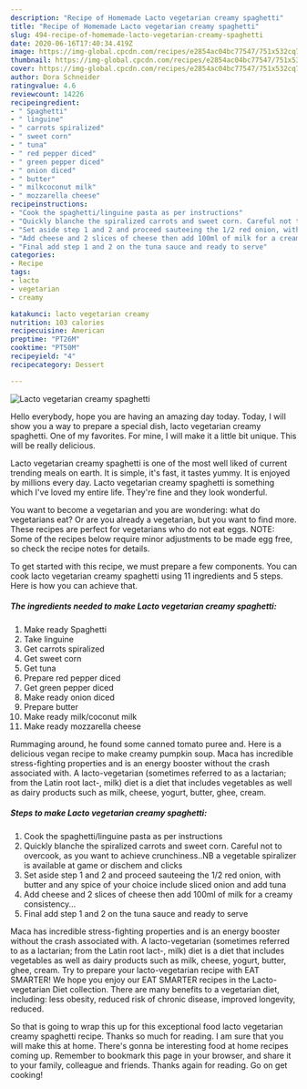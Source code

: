 ```yaml
---
description: "Recipe of Homemade Lacto vegetarian creamy spaghetti"
title: "Recipe of Homemade Lacto vegetarian creamy spaghetti"
slug: 494-recipe-of-homemade-lacto-vegetarian-creamy-spaghetti
date: 2020-06-16T17:40:34.419Z
image: https://img-global.cpcdn.com/recipes/e2854ac04bc77547/751x532cq70/lacto-vegetarian-creamy-spaghetti-recipe-main-photo.jpg
thumbnail: https://img-global.cpcdn.com/recipes/e2854ac04bc77547/751x532cq70/lacto-vegetarian-creamy-spaghetti-recipe-main-photo.jpg
cover: https://img-global.cpcdn.com/recipes/e2854ac04bc77547/751x532cq70/lacto-vegetarian-creamy-spaghetti-recipe-main-photo.jpg
author: Dora Schneider
ratingvalue: 4.6
reviewcount: 14226
recipeingredient:
- " Spaghetti"
- " linguine"
- " carrots spiralized"
- " sweet corn"
- " tuna"
- " red pepper diced"
- " green pepper diced"
- " onion diced"
- " butter"
- " milkcoconut milk"
- " mozzarella cheese"
recipeinstructions:
- "Cook the spaghetti/linguine pasta as per instructions"
- "Quickly blanche the spiralized carrots and sweet corn. Careful not to overcook, as you want to achieve crunchiness..NB a vegetable spiralizer is available at game or dischem and clicks"
- "Set aside step 1 and 2 and proceed sauteeing the 1/2 red onion, with butter and any spice of your choice include sliced onion and add tuna"
- "Add cheese and 2 slices of cheese then add 100ml of milk for a creamy consistency..."
- "Final add step 1 and 2 on the tuna sauce and ready to serve"
categories:
- Recipe
tags:
- lacto
- vegetarian
- creamy

katakunci: lacto vegetarian creamy 
nutrition: 103 calories
recipecuisine: American
preptime: "PT26M"
cooktime: "PT50M"
recipeyield: "4"
recipecategory: Dessert

---
```



![Lacto vegetarian creamy spaghetti](https://img-global.cpcdn.com/recipes/e2854ac04bc77547/751x532cq70/lacto-vegetarian-creamy-spaghetti-recipe-main-photo.jpg)

Hello everybody, hope you are having an amazing day today. Today, I will show you a way to prepare a special dish, lacto vegetarian creamy spaghetti. One of my favorites. For mine, I will make it a little bit unique. This will be really delicious.

Lacto vegetarian creamy spaghetti is one of the most well liked of current trending meals on earth. It is simple, it's fast, it tastes yummy. It is enjoyed by millions every day. Lacto vegetarian creamy spaghetti is something which I've loved my entire life. They're fine and they look wonderful.

You want to become a vegetarian and you are wondering: what do vegetarians eat? Or are you already a vegetarian, but you want to find more. These recipes are perfect for vegetarians who do not eat eggs. NOTE: Some of the recipes below require minor adjustments to be made egg free, so check the recipe notes for details.


To get started with this recipe, we must prepare a few components. You can cook lacto vegetarian creamy spaghetti using 11 ingredients and 5 steps. Here is how you can achieve that.

<!--inarticleads1-->

##### The ingredients needed to make Lacto vegetarian creamy spaghetti:

1. Make ready  Spaghetti
1. Take  linguine
1. Get  carrots spiralized
1. Get  sweet corn
1. Get  tuna
1. Prepare  red pepper diced
1. Get  green pepper diced
1. Make ready  onion diced
1. Prepare  butter
1. Make ready  milk/coconut milk
1. Make ready  mozzarella cheese


Rummaging around, he found some canned tomato puree and. Here is a delicious vegan recipe to make creamy pumpkin soup. Maca has incredible stress-fighting properties and is an energy booster without the crash associated with. A lacto-vegetarian (sometimes referred to as a lactarian; from the Latin root lact-, milk) diet is a diet that includes vegetables as well as dairy products such as milk, cheese, yogurt, butter, ghee, cream. 

<!--inarticleads2-->

##### Steps to make Lacto vegetarian creamy spaghetti:

1. Cook the spaghetti/linguine pasta as per instructions
1. Quickly blanche the spiralized carrots and sweet corn. Careful not to overcook, as you want to achieve crunchiness..NB a vegetable spiralizer is available at game or dischem and clicks
1. Set aside step 1 and 2 and proceed sauteeing the 1/2 red onion, with butter and any spice of your choice include sliced onion and add tuna
1. Add cheese and 2 slices of cheese then add 100ml of milk for a creamy consistency...
1. Final add step 1 and 2 on the tuna sauce and ready to serve


Maca has incredible stress-fighting properties and is an energy booster without the crash associated with. A lacto-vegetarian (sometimes referred to as a lactarian; from the Latin root lact-, milk) diet is a diet that includes vegetables as well as dairy products such as milk, cheese, yogurt, butter, ghee, cream. Try to prepare your lacto-vegetarian recipe with EAT SMARTER! We hope you enjoy our EAT SMARTER recipes in the Lacto-vegetarian Diet collection. There are many benefits to a vegetarian diet, including: less obesity, reduced risk of chronic disease, improved longevity, reduced. 

So that is going to wrap this up for this exceptional food lacto vegetarian creamy spaghetti recipe. Thanks so much for reading. I am sure that you will make this at home. There's gonna be interesting food at home recipes coming up. Remember to bookmark this page in your browser, and share it to your family, colleague and friends. Thanks again for reading. Go on get cooking!
